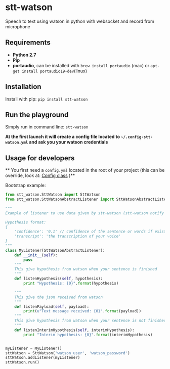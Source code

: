 # stt-watson
Speech to text using watson in python with websocket and record from microphone

## Requirements

- **Python 2.7**
- **Pip**
- **portaudio**, can be installed with `brew install portaudio` (mac) or `apt-get install portaudio19-dev`(linux)

## Installation

Install with pip: `pip install stt-watson`

## Run the playground

Simply run in command line: `stt-watson`

**At the first launch it will create a config file located to `~/.config-stt-watson.yml` and ask you your watson credentials**

## Usage for developers

** You first need a `config.yml` located in the root of your project (this can be override, look at: [Config class](/config/Config.py) )**

Bootstrap example:

```python
from stt_watson.SttWatson import SttWatson
from stt_watson.SttWatsonAbstractListener import SttWatsonAbstractListener

"""
Example of listener to use data given by stt-watson (stt-watson notify hypothesis to his listeners when he receive it)

Hypothesis format:
{
    'confidence': '0.1' // confidence of the sentence or words if exist
    'transcript': 'the transcription of your voice'
}
"""
class MyListener(SttWatsonAbstractListener):
    def __init__(self):
        pass
    """
    This give hypothesis from watson when your sentence is finished
    """
    def listenHypothesis(self, hypothesis):
        print "Hypothesis: {0}".format(hypothesis)

    """
    This give the json received from watson
    """
    def listenPayload(self, payload):
        print(u"Text message received: {0}".format(payload))
    """
    This give hypothesis from watson when your sentence is not finished
    """
    def listenInterimHypothesis(self, interimHypothesis):
        print "Interim hypothesis: {0}".format(interimHypothesis)


myListener = MyListener()
sttWatson = SttWatson('watson_user', 'watson_password')
sttWatson.addListener(myListener)
sttWatson.run()
```



